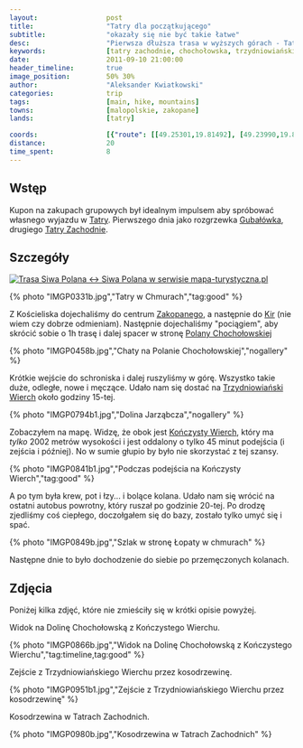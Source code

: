 ```yaml
---
layout:                 post
title:                  "Tatry dla początkującego"
subtitle:               "okazały się nie być takie łatwe"
desc:                   "Pierwsza dłuższa trasa w wyższych górach - Tatrach. Przejście na Trzydniowiański i Kończysty Wierch i... nadwyrężenie kolana. Zapłaciłem bólem za piękne widoki."
keywords:               [tatry zachodnie, chochołowska, trzydniowiański, kończysty, wierch, jesień]
date:                   2011-09-10 21:00:00
header_timeline:        true
image_position:         50% 30%
author:                 "Aleksander Kwiatkowski"
categories:             trip
tags:                   [main, hike, mountains]
towns:                  [malopolskie, zakopane]
lands:                  [tatry]

coords:                 [{"route": [[49.25301,19.81492], [49.23990,19.80565], [49.22617,19.78496], [49.21781,19.79097], [49.21798,19.80419], [49.20565,19.80736], [49.24001,19.80625]], "type": "hike"}, {"route": [[49.29641,19.94404], [49.30094,19.93602], [49.30203,19.93773], [49.30656,19.93224], [49.30371,19.91932]], "type": "hike"}, {"route": [[49.30351,19.91950], [49.29341,19.92941]], "type": "train"}]
distance:               20
time_spent:             8
---
```


[wiki-tatry]:           https://pl.wikipedia.org/wiki/Tatry
[wiki-gubalowka]:       https://pl.wikipedia.org/wiki/Guba%C5%82%C3%B3wka
[wiki-tatry-zachodnie]: https://pl.wikipedia.org/wiki/Tatry_Zachodnie
[wiki-kiry]:            https://pl.wikipedia.org/wiki/Kiry
[wiki-polana-choch]:    https://pl.wikipedia.org/wiki/Polana_Chocho%C5%82owska
[wiki-trzydniowianski]: https://pl.wikipedia.org/wiki/Trzydniowia%C5%84ski_Wierch
[wiki-konczysty]:       https://pl.wikipedia.org/wiki/Ko%C5%84czysty_Wierch
[wiki-zakopane]:        https://pl.wikipedia.org/wiki/Zakopane

Wstęp
-----

Kupon na zakupach grupowych był idealnym impulsem aby spróbować własnego wyjazdu w [Tatry][wiki-tatry]. Pierwszego dnia
jako rozgrzewka [Gubałówka][wiki-gubalowka], drugiego [Tatry Zachodnie][wiki-tatry-zachodnie].

Szczegóły
---------

<a href="http://mapa-turystyczna.pl/route/z1gy" title="Trasa Siwa Polana ↔ Siwa Polana w serwisie mapa-turystyczna.pl"><img alt="Trasa Siwa Polana ↔ Siwa Polana w serwisie mapa-turystyczna.pl" src="http://mapa-turystyczna.pl/images/icon-s.png" /></a>

{% photo "IMGP0331b.jpg","Tatry w Chmurach","tag:good" %}

Z Kościeliska dojechaliśmy do centrum [Zakopanego][wiki-zakopane], a następnie do [Kir][wiki-kiry] (nie wiem czy dobrze odmieniam).
Następnie dojechaliśmy "pociągiem", aby skrócić sobie o 1h trasę i dalej spacer w stronę [Polany Chochołowskiej][wiki-polana-choch]

{% photo "IMGP0458b.jpg","Chaty na Polanie Chochołowskiej","nogallery" %}

Krótkie wejście do schroniska i dalej ruszyliśmy w górę.
Wszystko takie duże, odległe, nowe i męczące. Udało nam się dostać na
[Trzydniowiański Wierch][wiki-trzydniowianski] około godziny 15-tej.

{% photo "IMGP0794b1.jpg","Dolina Jarząbcza","nogallery" %}

Zobaczyłem na mapę. Widzę, że obok jest [Kończysty Wierch][wiki-konczysty],
który ma *tylko* 2002 metrów wysokości i
jest oddalony o tylko 45 minut podejścia (i zejścia i później).
No w sumie głupio by było nie skorzystać z tej szansy.

{% photo "IMGP0841b1.jpg","Podczas podejścia na Kończysty Wierch","tag:good" %}

A po tym była krew, pot i łzy... i bolące kolana.
Udało nam się wrócić na ostatni autobus powrotny, który ruszał po godzinie 20-tej.
Po drodzę zjedliśmy coś ciepłego, doczołgałem się do bazy, zostało tylko umyć się i spać.

{% photo "IMGP0849b.jpg","Szlak w stronę Łopaty w chmurach" %}

Następne dnie to było dochodzenie do siebie po przemęczonych kolanach.

Zdjęcia
-------

Poniżej kilka zdjęć, które nie zmieściły się w krótki opisie powyżej.

Widok na Dolinę Chochołowską z Kończystego Wierchu.

{% photo "IMGP0866b.jpg","Widok na Dolinę Chochołowską z Kończystego Wierchu","tag:timeline,tag:good" %}

Zejście z Trzydniowiańskiego Wierchu przez kosodrzewinę.

{% photo "IMGP0951b1.jpg","Zejście z Trzydniowiańskiego Wierchu przez kosodrzewinę" %}

Kosodrzewina w Tatrach Zachodnich.

{% photo "IMGP0980b.jpg","Kosodrzewina w Tatrach Zachodnich" %}

